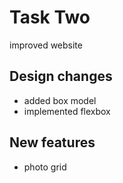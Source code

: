 # Task Two

improved website

## Design changes
- added box model
- implemented flexbox

## New features
- photo grid